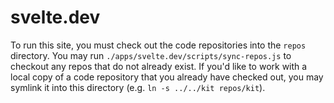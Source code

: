 # svelte.dev

To run this site, you must check out the code repositories into the `repos` directory. You may run `./apps/svelte.dev/scripts/sync-repos.js` to checkout any repos that do not already exist. If you'd like to work with a local copy of a code repository that you already have checked out, you may symlink it into this directory (e.g. `ln -s ../../kit repos/kit`).
